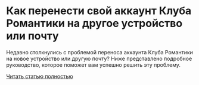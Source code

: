 # Как перенести свой аккаунт Клуба Романтики на другое устройство или почту



Недавно столкнулись с проблемой переноса аккаунта Клуба Романтики на новое устройство или другую почту? Ниже представлено подробное руководство, которое поможет вам успешно решить эту проблему.

[Читать статью полностью](https://xyberbara.com/gaming/rc-perenos-akkaunta/)

